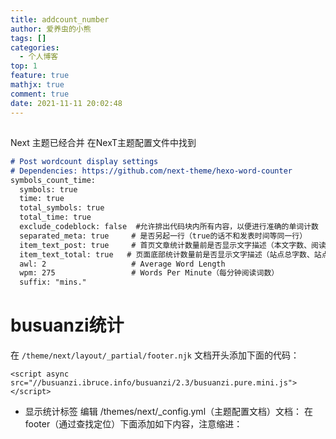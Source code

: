 ```yaml
---
title: addcount_number
author: 爱养虫的小熊
tags: []
categories:
  - 个人博客
top: 1
feature: true
mathjx: true
comment: true
date: 2021-11-11 20:02:48
---
```

## 
Next 主题已经合并
在NexT主题配置文件中找到
```md
# Post wordcount display settings
# Dependencies: https://github.com/next-theme/hexo-word-counter
symbols_count_time:
  symbols: true
  time: true
  total_symbols: true
  total_time: true
  exclude_codeblock: false  #允许排出代码块内所有内容，以便进行准确的单词计数
  separated_meta: true     # 是否另起一行（true的话不和发表时间等同一行）
  item_text_post: true     # 首页文章统计数量前是否显示文字描述（本文字数、阅读时长）
  item_text_total: true   # 页面底部统计数量前是否显示文字描述（站点总字数、站点阅读时长）
  awl: 2                   # Average Word Length
  wpm: 275                 # Words Per Minute（每分钟阅读词数）
  suffix: "mins."
```

# busuanzi统计
在 `/theme/next/layout/_partial/footer.njk` 文档开头添加下面的代码：
```njk
<script async src="//busuanzi.ibruce.info/busuanzi/2.3/busuanzi.pure.mini.js"></script>
```
- 显示统计标签
  编辑 /themes/next/_config.yml（主题配置文档）文档：
  在 footer（通过查找定位）下面添加如下内容，注意缩进：
<!--more-->